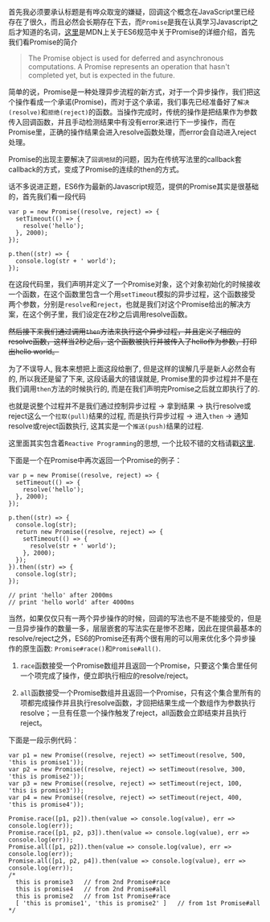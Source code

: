 首先我必须要承认标题是有哗众取宠的嫌疑，回调这个概念在JavaScript里已经存在了很久，而且必然会长期存在下去，而```Promise```是我在认真学习Javascript之后才知道的名词，[这里](https://developer.mozilla.org/en-US/docs/Web/JavaScript/Reference/Global_Objects/Promise)是MDN上关于ES6规范中关于Promise的详细介绍，首先我们看Promise的简介

> The Promise object is used for deferred and asynchronous computations. A Promise represents an operation that hasn't completed yet, but is expected in the future.

简单的说，Promise是一种处理异步流程的新方式，对于一个异步操作，我们把这个操作看成一个承诺(Promise)，而对于这个承诺，我们事先已经准备好了```解决(resolve)```和```拒绝(reject)```的函数。当操作完成时，传统的操作是把结果作为参数传入回调函数，并且手动检测结果中有没有error来进行下一步操作，而在Promise里，正确的操作结果会进入resolve函数处理，而error会自动进入reject处理。

Promise的出现主要解决了```回调地狱```的问题，因为在传统写法里的callback套callback的方式，变成了Promise的连续的then的方式。

话不多说进正题，ES6作为最新的Javascript规范，提供的Promise其实是很基础的，首先我们看一段代码

    var p = new Promise((resolve, reject) => {
      setTimeout(() => {
        resolve('hello');
      }, 2000);
    });

    p.then((str) => {
      console.log(str + ' world');
    });

在这段代码里，我们声明并定义了一个Promise对象，这个对象初始化的时候接收一个函数，在这个函数里包含一个用```setTimeout```模拟的异步过程，这个函数接受两个参数，分别是```resolve```和```reject```，也就是我们对这个Promise给出的解决方案，在这个例子里，我们设定在2秒之后调用resolve函数。

~~然后接下来我们通过调用```then```方法来执行这个异步过程，并且定义了相应的resolve函数，这样当2秒之后，这个函数被执行并被传入了hello作为参数，打印出hello world。~~

为了不误导人, 我本来想把上面这段给删了, 但是这样的误解几乎是新人必然会有的, 所以我还是留了下来, 这段话最大的错误就是, Promise里的异步过程并不是在我们调用```then```方法的时候执行的, 而是在我们声明完Promise之后就立即执行了的.

也就是说整个过程并不是我们通过控制异步过程 -> 拿到结果 -> 执行resolve或reject这么一个```拉取(pull)```结果的过程, 而是执行异步过程 -> 进入```then``` -> 通知resolve或reject函数执行, 这其实是一个```推送(push)```结果的过程.

这里面其实包含着```Reactive Programming```的思想, 一个比较不错的文档请戳[这里](http://www.tuicool.com/articles/73YNNbu).

下面是一个在Promise中再次返回一个Promise的例子：

    var p = new Promise((resolve, reject) => {
      setTimeout(() => {
        resolve('hello');
      }, 2000);
    });

    p.then((str) => {
      console.log(str);
      return new Promise((resolve, reject) => {
        setTimeout(() => {
          resolve(str + ' world');
        }, 2000);
      });
    }).then((str) => {
      console.log(str);
    });
    
    // print 'hello' after 2000ms
    // print 'hello world' after 4000ms
    
当然，如果仅仅只有一两个异步操作的时候，回调的写法也不是不能接受的，但是一旦异步操作的数量一多，层层嵌套的写法实在是惨不忍睹，因此在提供最基本的resolve/reject之外，ES6的Promise还有两个很有用的可以用来优化多个异步操作的原生函数: ```Promise#race()```和```Promise#all()```.
    
1. ```race```函数接受一个Promise数组并且返回一个Promise，只要这个集合里任何一个项完成了操作，便立即执行相应的resolve/reject。

2. ```all```函数接受一个Promise数组并且返回一个Promise，只有这个集合里所有的项都完成操作并且执行resolve函数，才回把结果生成一个数组作为参数执行resolve；一旦有任意一个操作触发了reject，all函数会立即结束并且执行reject。

下面是一段示例代码：

    var p1 = new Promise((resolve, reject) => setTimeout(resolve, 500, 'this is promise1'));
    var p2 = new Promise((resolve, reject) => setTimeout(resolve, 300, 'this is promise2'));
    var p3 = new Promise((resolve, reject) => setTimeout(reject, 100, 'this is promise3'));
    var p4 = new Promise((resolve, reject) => setTimeout(reject, 400, 'this is promise4'));

    Promise.race([p1, p2]).then(value => console.log(value), err => console.log(err));
    Promise.race([p1, p2, p3]).then(value => console.log(value), err => console.log(err));
    Promise.all([p1, p2]).then(value => console.log(value), err => console.log(err));
    Promise.all([p1, p2, p4]).then(value => console.log(value), err => console.log(err));
    /*
      this is promise3   // from 2nd Promise#race
      this is promise4   // from 2nd Promise#all
      this is promise2   // from 1st Promise#race
      [ 'this is promise1', 'this is promise2' ]   // from 1st Promise#all
    */

  [1]: https://developer.mozilla.org/en-US/docs/Web/JavaScript/Reference/Global_Objects/Promise
